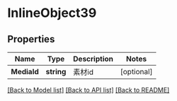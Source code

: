 # InlineObject39

## Properties

Name | Type | Description | Notes
------------ | ------------- | ------------- | -------------
**MediaId** | **string** | 素材id | [optional] 

[[Back to Model list]](../README.md#documentation-for-models) [[Back to API list]](../README.md#documentation-for-api-endpoints) [[Back to README]](../README.md)


